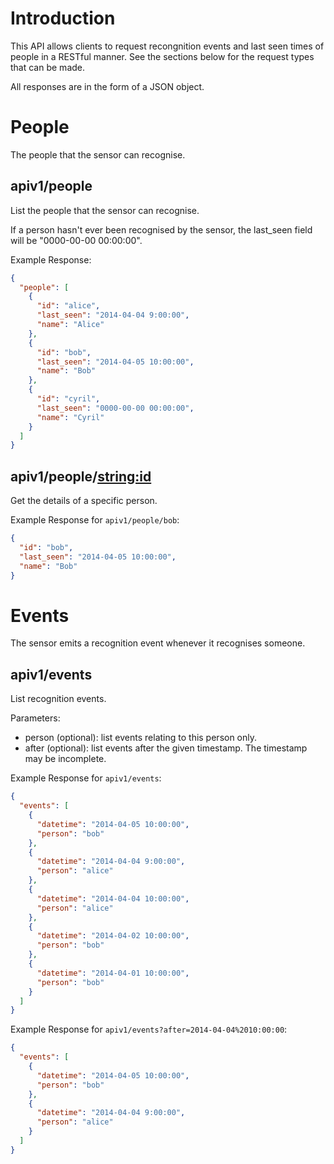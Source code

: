 Introduction
============

This API allows clients to request recongnition events and last seen times of people in a RESTful
manner. See the sections below for the request types that can be made.

All responses are in the form of a JSON object.

People
======

The people that the sensor can recognise.

apiv1/people
------------

List the people that the sensor can recognise.

If a person hasn't ever been recognised by the sensor, the last_seen field will be 
"0000-00-00 00:00:00".

Example Response:
```json
{
  "people": [
	{
	  "id": "alice",
	  "last_seen": "2014-04-04 9:00:00",
	  "name": "Alice"
	},
	{
	  "id": "bob",
	  "last_seen": "2014-04-05 10:00:00",
	  "name": "Bob"
	},
	{
	  "id": "cyril",
	  "last_seen": "0000-00-00 00:00:00",
	  "name": "Cyril"
	}
  ]
}	
```

apiv1/people/<string:id>
------------------------

Get the details of a specific person.

Example Response for `apiv1/people/bob`:

```json
{
  "id": "bob",
  "last_seen": "2014-04-05 10:00:00",
  "name": "Bob"
}
```

Events
======

The sensor emits a recognition event whenever it recognises someone.

apiv1/events
------------

List recognition events.

Parameters:

* person (optional): list events relating to this person only.
* after (optional): list events after the given timestamp. The timestamp may be incomplete.

Example Response for `apiv1/events`:

```json
{
  "events": [
    {
      "datetime": "2014-04-05 10:00:00",
      "person": "bob"
    },
    {
      "datetime": "2014-04-04 9:00:00",
      "person": "alice"
    },
    {
      "datetime": "2014-04-04 10:00:00",
      "person": "alice"
    },
    {
      "datetime": "2014-04-02 10:00:00",
      "person": "bob"
    },
    {
      "datetime": "2014-04-01 10:00:00",
      "person": "bob"
    }
  ]
}
```

Example Response for `apiv1/events?after=2014-04-04%2010:00:00`:
```json
{
  "events": [
    {
      "datetime": "2014-04-05 10:00:00",
      "person": "bob"
    },
    {
      "datetime": "2014-04-04 9:00:00",
      "person": "alice"
    }
  ]
}
```
